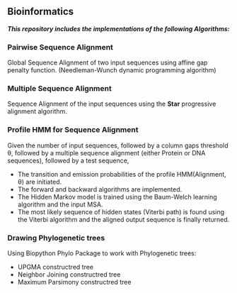 ## Bioinformatics
***This repository includes the implementations of the following Algorithms:***
### Pairwise Sequence Alignment
Global Sequence Alignment of two input sequences using affine gap penalty function.
(Needleman-Wunch dynamic programming algorithm)

### Multiple Sequence Alignment
Sequence Alignment of the input sequences using the **Star** progressive alignment algorithm.

### Profile HMM for Sequence Alignment
Given the number of input sequences, followed by a column gaps threshold θ, followed by a multiple sequence alignment (either Protein or DNA sequences), followed by a test sequence,
* The transition and emission probabilities of the profile HMM(Alignment, θ) are initiated.
* The forward and backward algorithms are implemented.
* The Hidden Markov model is trained using the Baum-Welch learning algorithm and the input MSA.
* The most likely sequence of hidden states (Viterbi path) is found using the Viterbi algorithm and the aligned output sequence is finally returned. 

### Drawing Phylogenetic trees 
Using Biopython Phylo Package to work with Phylogenetic trees:
* UPGMA constructred tree
* Neighbor Joining constructred tree
* Maximum Parsimony constructred tree

